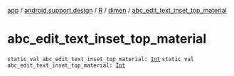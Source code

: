 [app](../../../index.md) / [android.support.design](../../index.md) / [R](../index.md) / [dimen](index.md) / [abc_edit_text_inset_top_material](./abc_edit_text_inset_top_material.md)

# abc_edit_text_inset_top_material

`static val abc_edit_text_inset_top_material: `[`Int`](https://kotlinlang.org/api/latest/jvm/stdlib/kotlin/-int/index.html)
`static val abc_edit_text_inset_top_material: `[`Int`](https://kotlinlang.org/api/latest/jvm/stdlib/kotlin/-int/index.html)